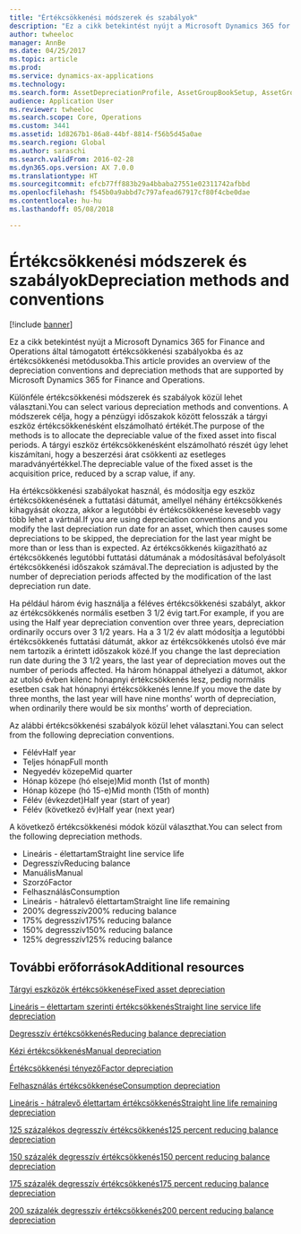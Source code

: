 ```yaml
---
title: "Értékcsökkenési módszerek és szabályok"
description: "Ez a cikk betekintést nyújt a Microsoft Dynamics 365 for Finance and Operations által támogatott értékcsökkenési szabályokba és az értékcsökkenési metódusokba."
author: twheeloc
manager: AnnBe
ms.date: 04/25/2017
ms.topic: article
ms.prod: 
ms.service: dynamics-ax-applications
ms.technology: 
ms.search.form: AssetDepreciationProfile, AssetGroupBookSetup, AssetGroupDepBookSetup
audience: Application User
ms.reviewer: twheeloc
ms.search.scope: Core, Operations
ms.custom: 3441
ms.assetid: 1d8267b1-86a8-44bf-8814-f56b5d45a0ae
ms.search.region: Global
ms.author: saraschi
ms.search.validFrom: 2016-02-28
ms.dyn365.ops.version: AX 7.0.0
ms.translationtype: HT
ms.sourcegitcommit: efcb77ff883b29a4bbaba27551e02311742afbbd
ms.openlocfilehash: f545b0a9abbd7c797afead67917cf80f4cbe0dae
ms.contentlocale: hu-hu
ms.lasthandoff: 05/08/2018

---
```


# <a name="depreciation-methods-and-conventions"></a><span data-ttu-id="932a8-103">Értékcsökkenési módszerek és szabályok</span><span class="sxs-lookup"><span data-stu-id="932a8-103">Depreciation methods and conventions</span></span>

[!include [banner](../includes/banner.md)]

<span data-ttu-id="932a8-104">Ez a cikk betekintést nyújt a Microsoft Dynamics 365 for Finance and Operations által támogatott értékcsökkenési szabályokba és az értékcsökkenési metódusokba.</span><span class="sxs-lookup"><span data-stu-id="932a8-104">This article provides an overview of the depreciation conventions and depreciation methods that are supported by Microsoft Dynamics 365 for Finance and Operations.</span></span>

<span data-ttu-id="932a8-105">Különféle értékcsökkenési módszerek és szabályok közül lehet választani.</span><span class="sxs-lookup"><span data-stu-id="932a8-105">You can select various depreciation methods and conventions.</span></span> <span data-ttu-id="932a8-106">A módszerek célja, hogy a pénzügyi időszakok között felosszák a tárgyi eszköz értékcsökkenésként elszámolható értékét.</span><span class="sxs-lookup"><span data-stu-id="932a8-106">The purpose of the methods is to allocate the depreciable value of the fixed asset into fiscal periods.</span></span> <span data-ttu-id="932a8-107">A tárgyi eszköz értékcsökkenésként elszámolható részét úgy lehet kiszámítani, hogy a beszerzési árat csökkenti az esetleges maradványértékkel.</span><span class="sxs-lookup"><span data-stu-id="932a8-107">The depreciable value of the fixed asset is the acquisition price, reduced by a scrap value, if any.</span></span> 

<span data-ttu-id="932a8-108">Ha értékcsökkenési szabályokat használ, és módosítja egy eszköz értékcsökkenésének a futtatási dátumát, amellyel néhány értékcsökkenés kihagyását okozza, akkor a legutóbbi év értékcsökkenése kevesebb vagy több lehet a vártnál.</span><span class="sxs-lookup"><span data-stu-id="932a8-108">If you are using depreciation conventions and you modify the last depreciation run date for an asset, which then causes some depreciations to be skipped, the depreciation for the last year might be more than or less than is expected.</span></span> <span data-ttu-id="932a8-109">Az értékcsökkenés kiigazítható az értékcsökkenés legutóbbi futtatási dátumának a módosításával befolyásolt értékcsökkenési időszakok számával.</span><span class="sxs-lookup"><span data-stu-id="932a8-109">The depreciation is adjusted by the number of depreciation periods affected by the modification of the last depreciation run date.</span></span>

<span data-ttu-id="932a8-110">Ha például három évig használja a féléves értékcsökkenési szabályt, akkor az értékcsökkenés normális esetben 3 1/2 évig tart.</span><span class="sxs-lookup"><span data-stu-id="932a8-110">For example, if you are using the Half year depreciation convention over three years, depreciation ordinarily occurs over 3 1/2 years.</span></span> <span data-ttu-id="932a8-111">Ha a 3 1/2 év alatt módosítja a legutóbbi értékcsökkenés futtatási dátumát, akkor az értékcsökkenés utolsó éve már nem tartozik a érintett időszakok közé.</span><span class="sxs-lookup"><span data-stu-id="932a8-111">If you change the last depreciation run date during the 3 1/2 years, the last year of depreciation moves out the number of periods affected.</span></span> <span data-ttu-id="932a8-112">Ha három hónappal áthelyezi a dátumot, akkor az utolsó évben kilenc hónapnyi értékcsökkenés lesz, pedig normális esetben csak hat hónapnyi értékcsökkenés lenne.</span><span class="sxs-lookup"><span data-stu-id="932a8-112">If you move the date by three months, the last year will have nine months’ worth of depreciation, when ordinarily there would be six months’ worth of depreciation.</span></span>

<span data-ttu-id="932a8-113">Az alábbi értékcsökkenési szabályok közül lehet választani.</span><span class="sxs-lookup"><span data-stu-id="932a8-113">You can select from the following depreciation conventions.</span></span>


-   <span data-ttu-id="932a8-114">Félév</span><span class="sxs-lookup"><span data-stu-id="932a8-114">Half year</span></span>
-   <span data-ttu-id="932a8-115">Teljes hónap</span><span class="sxs-lookup"><span data-stu-id="932a8-115">Full month</span></span>
-   <span data-ttu-id="932a8-116">Negyedév közepe</span><span class="sxs-lookup"><span data-stu-id="932a8-116">Mid quarter</span></span>
-   <span data-ttu-id="932a8-117">Hónap közepe (hó elseje)</span><span class="sxs-lookup"><span data-stu-id="932a8-117">Mid month (1st of month)</span></span>
-   <span data-ttu-id="932a8-118">Hónap közepe (hó 15-e)</span><span class="sxs-lookup"><span data-stu-id="932a8-118">Mid month (15th of month)</span></span>
-   <span data-ttu-id="932a8-119">Félév (évkezdet)</span><span class="sxs-lookup"><span data-stu-id="932a8-119">Half year (start of year)</span></span>
-   <span data-ttu-id="932a8-120">Félév (következő év)</span><span class="sxs-lookup"><span data-stu-id="932a8-120">Half year (next year)</span></span>

<span data-ttu-id="932a8-121">A következő értékcsökkenési módok közül választhat.</span><span class="sxs-lookup"><span data-stu-id="932a8-121">You can select from the following depreciation methods.</span></span>
-   <span data-ttu-id="932a8-122">Lineáris - élettartam</span><span class="sxs-lookup"><span data-stu-id="932a8-122">Straight line service life</span></span>
-   <span data-ttu-id="932a8-123">Degresszív</span><span class="sxs-lookup"><span data-stu-id="932a8-123">Reducing balance</span></span>
-   <span data-ttu-id="932a8-124">Manuális</span><span class="sxs-lookup"><span data-stu-id="932a8-124">Manual</span></span>
-   <span data-ttu-id="932a8-125">Szorzó</span><span class="sxs-lookup"><span data-stu-id="932a8-125">Factor</span></span>
-   <span data-ttu-id="932a8-126">Felhasználás</span><span class="sxs-lookup"><span data-stu-id="932a8-126">Consumption</span></span>
-   <span data-ttu-id="932a8-127">Lineáris - hátralevő élettartam</span><span class="sxs-lookup"><span data-stu-id="932a8-127">Straight line life remaining</span></span>
-   <span data-ttu-id="932a8-128">200% degresszív</span><span class="sxs-lookup"><span data-stu-id="932a8-128">200% reducing balance</span></span>
-   <span data-ttu-id="932a8-129">175% degresszív</span><span class="sxs-lookup"><span data-stu-id="932a8-129">175% reducing balance</span></span>
-   <span data-ttu-id="932a8-130">150% degresszív</span><span class="sxs-lookup"><span data-stu-id="932a8-130">150% reducing balance</span></span>
-   <span data-ttu-id="932a8-131">125% degresszív</span><span class="sxs-lookup"><span data-stu-id="932a8-131">125% reducing balance</span></span>





<a name="additional-resources"></a><span data-ttu-id="932a8-132">További erőforrások</span><span class="sxs-lookup"><span data-stu-id="932a8-132">Additional resources</span></span>
--------

[<span data-ttu-id="932a8-133">Tárgyi eszközök értékcsökkenése</span><span class="sxs-lookup"><span data-stu-id="932a8-133">Fixed asset depreciation</span></span>](fixed-asset-depreciation.md)

[<span data-ttu-id="932a8-134">Lineáris – élettartam szerinti értékcsökkenés</span><span class="sxs-lookup"><span data-stu-id="932a8-134">Straight line service life depreciation</span></span>](Straight-line-service-life-depreciation.md)

[<span data-ttu-id="932a8-135">Degresszív értékcsökkenés</span><span class="sxs-lookup"><span data-stu-id="932a8-135">Reducing balance depreciation</span></span>](reduce-balance-depreciation.md)

[<span data-ttu-id="932a8-136">Kézi értékcsökkenés</span><span class="sxs-lookup"><span data-stu-id="932a8-136">Manual depreciation</span></span>](manual-depreciation.md)

[<span data-ttu-id="932a8-137">Értékcsökkenési tényező</span><span class="sxs-lookup"><span data-stu-id="932a8-137">Factor depreciation</span></span>](factor-depreciation.md)

[<span data-ttu-id="932a8-138">Felhasználás értékcsökkenése</span><span class="sxs-lookup"><span data-stu-id="932a8-138">Consumption depreciation</span></span>](consumption-depreciation.md)

[<span data-ttu-id="932a8-139">Lineáris - hátralevő élettartam értékcsökkenés</span><span class="sxs-lookup"><span data-stu-id="932a8-139">Straight line life remaining depreciation</span></span>](straight-line-life-remaining-depreciation.md)

[<span data-ttu-id="932a8-140">125 százalékos degresszív értékcsökkenés</span><span class="sxs-lookup"><span data-stu-id="932a8-140">125 percent reducing balance depreciation</span></span>](125-percent-reducing-balance-depreciation.md)

[<span data-ttu-id="932a8-141">150 százalék degresszív értékcsökkenés</span><span class="sxs-lookup"><span data-stu-id="932a8-141">150 percent reducing balance depreciation</span></span>](150-percent-reducing-balance-depreciation.md)

[<span data-ttu-id="932a8-142">175 százalék degresszív értékcsökkenés</span><span class="sxs-lookup"><span data-stu-id="932a8-142">175 percent reducing balance depreciation</span></span>](175-percent-reducing-balance-depreciation.md)

[<span data-ttu-id="932a8-143">200 százalék degresszív értékcsökkenés</span><span class="sxs-lookup"><span data-stu-id="932a8-143">200 percent reducing balance depreciation</span></span>](200-percent-reducing-balance-depreciation.md)





